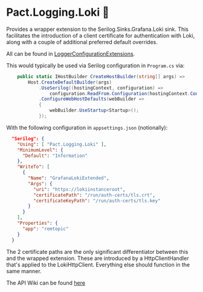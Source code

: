 # Pact.Logging.Loki 📒
Provides a wrapper extension to the Serilog.Sinks.Grafana.Loki sink.
This facilitates the introduction of a client certificate for authentication with Loki, along with a couple of additional preferred default overrides.

All can be found in [LoggerConfigurationExtensions](./LoggerConfigurationExtensions.cs).

This would typically be used via Serilog configuration in `Program.cs` via:
```c#
    public static IHostBuilder CreateHostBuilder(string[] args) =>
        Host.CreateDefaultBuilder(args)
            .UseSerilog((hostingContext, configuration) =>
                configuration.ReadFrom.Configuration(hostingContext.Configuration))
            .ConfigureWebHostDefaults(webBuilder =>
            {
                webBuilder.UseStartup<Startup>();
            });
```

With the following configuration in `appsettings.json` (notionally):

```json
  "Serilog": {
    "Using": [ "Pact.Logging.Loki" ],
    "MinimumLevel": {
      "Default": "Information"
    },
    "WriteTo": [
      {
        "Name": "GrafanaLokiExtended",
        "Args": {
          "uri": "https://lokiinstanceroot",
          "certificatePath": "/run/auth-certs/tls.crt",
          "certificateKeyPath": "/run/auth-certs/tls.key"
        }
      }
    ],
    "Properties": {
      "app": "remtopic"
    }
  }
```

The 2 certificate paths are the only significant differentiator between this and the wrapped extension.
These are introduced by a HttpClientHandler that's applied to the LokiHttpClient.
Everything else should function in the same manner.

The API Wiki can be found [here](https://github.com/assureddt/pact/wiki/Pact-Logging-Loki-Index)
